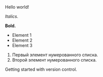 Hello world!

*Italics.*

**Bold.**

* Element 1
* Element 2
* Element 3

1. Первый элемент нумерованного списка.
2. Второй элемент нумерованного списка.

Getting started with version control.
